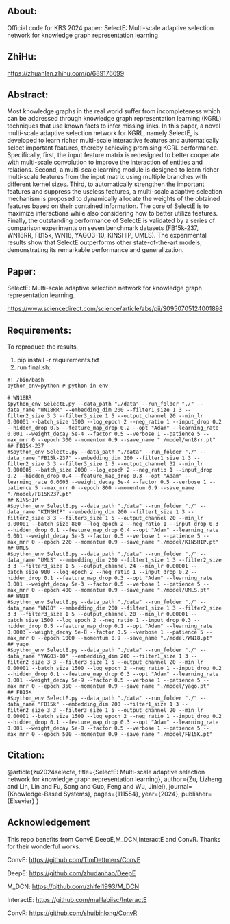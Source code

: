 ## About:
Official code for KBS 2024 paper: 
SelectE: Multi-scale adaptive selection network for knowledge graph representation learning

## ZhiHu:
https://zhuanlan.zhihu.com/p/689176699

## Abstract:
Most knowledge graphs in the real world suffer from incompleteness which can be addressed through knowledge graph representation learning (KGRL) techniques that use known facts to infer missing links. In this paper, a novel multi-scale adaptive selection network for KGRL, namely SelectE, is developed to learn richer multi-scale interactive features and automatically select important features, thereby achieving promising KGRL performance. Specifically, first, the input feature matrix is redesigned to better cooperate with multi-scale convolution to improve the interaction of entities and relations. Second, a multi-scale learning module is designed to learn richer multi-scale features from the input matrix using multiple branches with different kernel sizes. Third, to automatically strengthen the important features and suppress the useless features, a multi-scale adaptive selection mechanism is proposed to dynamically allocate the weights of the obtained features based on their contained information. The core of SelectE is to maximize interactions while also considering how to better utilize features. Finally, the outstanding performance of SelectE is validated by a series of comparison experiments on seven benchmark datasets (FB15k-237, WN18RR, FB15k, WN18, YAGO3–10, KINSHIP, UMLS). The experimental results show that SelectE outperforms other state-of-the-art models, demonstrating its remarkable performance and generalization.

## Paper:
SelectE: Multi-scale adaptive selection network for knowledge graph representation learning.

https://www.sciencedirect.com/science/article/abs/pii/S0950705124001898

## Requirements:
To reproduce the results, 
1) pip install -r requirements.txt
2) run final.sh:
  ```shell
#! /bin/bash
python_env=python # python in env

# WN18RR 
$python_env SelectE.py --data_path "./data" --run_folder "./" --data_name "WN18RR" --embedding_dim 200 --filter1_size 1 3 --filter2_size 3 3 --filter3_size 1 5 --output_channel 20 --min_lr 0.00001 --batch_size 1500 --log_epoch 2 --neg_ratio 1 --input_drop 0.2 --hidden_drop 0.5 --feature_map_drop 0.2 --opt "Adam" --learning_rate 0.001 --weight_decay 5e-4 --factor 0.5 --verbose 1 --patience 5 --max_mrr 0 --epoch 300 --momentum 0.9 --save_name "./model/wn18rr.pt"
## FB15K-237
#$python_env SelectE.py --data_path "./data" --run_folder "./" --data_name "FB15k-237" --embedding_dim 200 --filter1_size 1 3 --filter2_size 3 3 --filter3_size 1 5 --output_channel 32 --min_lr 0.000005 --batch_size 2000 --log_epoch 2 --neg_ratio 1 --input_drop 0.2 --hidden_drop 0.4 --feature_map_drop 0.3 --opt "Adam" --learning_rate 0.0005 --weight_decay 5e-4 --factor 0.5 --verbose 1 --patience 5 --max_mrr 0 --epoch 800 --momentum 0.9 --save_name "./model/FB15K237.pt"
## KINSHIP
#$python_env SelectE.py --data_path "./data" --run_folder "./" --data_name "KINSHIP" --embedding_dim 200 --filter1_size 1 3 --filter2_size 3 3 --filter3_size 1 5 --output_channel 20 --min_lr 0.00001 --batch_size 800 --log_epoch 2 --neg_ratio 1 --input_drop 0.3 --hidden_drop 0.1 --feature_map_drop 0.4 --opt "Adam" --learning_rate 0.001 --weight_decay 5e-3 --factor 0.5 --verbose 1 --patience 5 --max_mrr 0 --epoch 220 --momentum 0.9 --save_name "./model/KINSHIP.pt"
## UMLS
#$python_env SelectE.py --data_path "./data" --run_folder "./" --data_name "UMLS" --embedding_dim 200 --filter1_size 1 3 --filter2_size 3 3 --filter3_size 1 5 --output_channel 24 --min_lr 0.00001 --batch_size 900 --log_epoch 2 --neg_ratio 1 --input_drop 0.2 --hidden_drop 0.1 --feature_map_drop 0.3 --opt "Adam" --learning_rate 0.001 --weight_decay 5e-3 --factor 0.5 --verbose 1 --patience 5 --max_mrr 0 --epoch 400 --momentum 0.9 --save_name "./model/UMLS.pt"
## WN18
#$python_env SelectE.py --data_path "./data" --run_folder "./" --data_name "WN18" --embedding_dim 200 --filter1_size 1 3 --filter2_size 3 3 --filter3_size 1 5 --output_channel 20 --min_lr 0.00001 --batch_size 1500 --log_epoch 2 --neg_ratio 1 --input_drop 0.3 --hidden_drop 0.5 --feature_map_drop 0.1 --opt "Adam" --learning_rate 0.0003 --weight_decay 5e-8 --factor 0.5 --verbose 1 --patience 5 --max_mrr 0 --epoch 1000 --momentum 0.9 --save_name "./model/WN18.pt"
## yago
#$python_env SelectE.py --data_path "./data" --run_folder "./" --data_name "YAGO3-10" --embedding_dim 200 --filter1_size 1 3 --filter2_size 3 3 --filter3_size 1 5 --output_channel 20 --min_lr 0.00001 --batch_size 1500 --log_epoch 2 --neg_ratio 1 --input_drop 0.2 --hidden_drop 0.1 --feature_map_drop 0.3 --opt "Adam" --learning_rate 0.001 --weight_decay 5e-9 --factor 0.5 --verbose 1 --patience 5 --max_mrr 0 --epoch 350 --momentum 0.9 --save_name "./model/yago.pt"
## FB15K
#$python_env SelectE.py --data_path "./data" --run_folder "./" --data_name "FB15k" --embedding_dim 200 --filter1_size 1 3 --filter2_size 3 3 --filter3_size 1 5 --output_channel 20 --min_lr 0.00001 --batch_size 1500 --log_epoch 2 --neg_ratio 1 --input_drop 0.2 --hidden_drop 0.1 --feature_map_drop 0.3 --opt "Adam" --learning_rate 0.001 --weight_decay 5e-8 --factor 0.5 --verbose 1 --patience 5 --max_mrr 0 --epoch 500 --momentum 0.9 --save_name "./model/FB15K.pt"
  ```

## Citation:
@article{zu2024selecte,
  title={SelectE: Multi-scale adaptive selection network for knowledge graph representation learning},
  author={Zu, Lizheng and Lin, Lin and Fu, Song and Guo, Feng and Wu, Jinlei},
  journal={Knowledge-Based Systems},
  pages={111554},
  year={2024},
  publisher={Elsevier}
}

## Acknowledgement
This repo benefits from ConvE,DeepE,M_DCN,InteractE and ConvR. Thanks for their wonderful works.

ConvE: https://github.com/TimDettmers/ConvE

DeepE: https://github.com/zhudanhao/DeepE

M_DCN: https://github.com/zhifei1993/M_DCN

InteractE: https://github.com/malllabiisc/InteractE

ConvR: https://github.com/shuibinlong/ConvR
